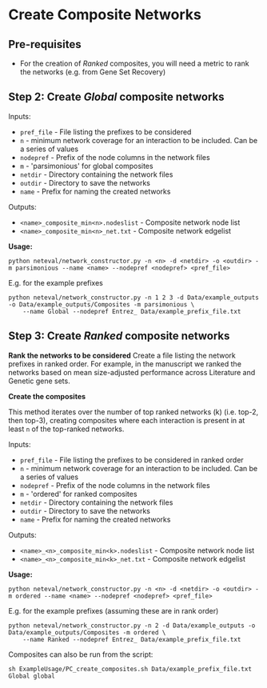 # Create Composite Networks

## Pre-requisites
* For the creation of *Ranked* composites, you will need a metric to rank the networks (e.g. from Gene Set Recovery)

## Step 2: Create *Global* composite networks

Inputs:
* `pref_file` - File listing the prefixes to be considered
* `n` - minimum network coverage for an interaction to be included. Can be a series of values
* `nodepref` - Prefix of the node columns in the network files
* `m` - 'parsimonious' for global composites
* `netdir` - Directory containing the network files
* `outdir` - Directory to save the networks
* `name` - Prefix for naming the created networks

Outputs:
* `<name>_composite_min<n>.nodeslist` - Composite network node list
* `<name>_composite_min<n>_net.txt` - Composite network edgelist 

**Usage:**
```
python neteval/network_constructor.py -n <n> -d <netdir> -o <outdir> -m parsimonious --name <name> --nodepref <nodepref> <pref_file>
```
E.g. for the example prefixes
```
python neteval/network_constructor.py -n 1 2 3 -d Data/example_outputs -o Data/example_outputs/Composites -m parsimonious \
    --name Global --nodepref Entrez_ Data/example_prefix_file.txt
```

## Step 3: Create *Ranked* composite networks

**Rank the networks to be considered**
Create a file listing the network prefixes in ranked order. For example, in the manuscript we ranked the networks based on mean size-adjusted performance across Literature and Genetic gene sets. 

**Create the composites**

This method iterates over the number of top ranked networks (k) (i.e. top-2, then top-3), creating composites where each interaction is present in at least `n` of the top-ranked networks. 

Inputs:
* `pref_file` - File listing the prefixes to be considered in ranked order
* `n` - minimum network coverage for an interaction to be included. Can be a series of values
* `nodepref` - Prefix of the node columns in the network files
* `m` - 'ordered' for ranked composites
* `netdir` - Directory containing the network files
* `outdir` - Directory to save the networks
* `name` - Prefix for naming the created networks

Outputs:
* `<name>_<n>_composite_min<k>.nodeslist` - Composite network node list
* `<name>_<n>_composite_min<k>_net.txt` - Composite network edgelist 

**Usage:**
```
python neteval/network_constructor.py -n <n> -d <netdir> -o <outdir> -m ordered --name <name> --nodepref <nodepref> <pref_file>
```
E.g. for the example prefixes (assuming these are in rank order)
```
python neteval/network_constructor.py -n 2 -d Data/example_outputs -o Data/example_outputs/Composites -m ordered \
    --name Ranked --nodepref Entrez_ Data/example_prefix_file.txt
```

Composites can also be run from the script:
```
sh ExampleUsage/PC_create_composites.sh Data/example_prefix_file.txt Global global
```